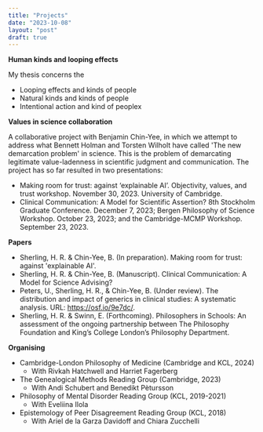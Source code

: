 ```yaml
---
title: "Projects"
date: "2023-10-08"
layout: "post"
draft: true
---
```


**Human kinds and looping effects**

My thesis concerns the 

- Looping effects and kinds of people
- Natural kinds and kinds of people
- Intentional action and kind of peoplex

<!-- **Self-understanding and ordinary language**

**Work in progress**

- A paper on the nature of placebo effects and conceptual engineering. 
- A paper on open texture and natural kinds. 
- A paper on the ethics and epistemology of formulating question in science. 
- A paper arguing against value-alignment ideals in the values in science literature. 

**Planned work**

- A paper on reactivity and natural kinds. 
- A paper on Jessie Munton's concept of hermeneutic competition. 
- A paper on internalism about representation (arguing against Nguyen and Frigg's DEKI account)
- A paper arguing against the use of the concept of value in science -->

**Values in science collaboration**

A collaborative project with Benjamin Chin-Yee, in which we attempt to address what Bennett Holman and Torsten Wilholt have called 'The new demarcation problem' in science. This is the problem of demarcating legitimate value-ladenness in scientific judgment and communication. The project has so far resulted in two presentations: 

- Making room for trust: against ‘explainable AI’. Objectivity, values, and trust workshop. November 30, 2023. University of Cambridge.
- Clinical Communication: A Model for Scientific Assertion? 8th Stockholm Graduate Conference. December 7, 2023; Bergen Philosophy of Science Workshop. October 23, 2023; and the Cambridge-MCMP Workshop. September 23, 2023.

**Papers**

- Sherling, H. R. & Chin-Yee, B. (In preparation). Making room for trust: against 'explainable AI'. 
- Sherling, H. R. & Chin-Yee, B. (Manuscript). Clinical Communication: A Model for Science Advising?
- Peters, U., Sherling, H. R., & Chin-Yee, B. (Under review). The distribution and impact of generics in clinical studies: A systematic analysis. URL: https://osf.io/9e7dc/.
- Sherling, H. R. & Swinn, E. (Forthcoming). Philosophers in Schools: An assessment of the ongoing partnership between The Philosophy Foundation and King’s College London’s Philosophy Department.

**Organising**

- Cambridge-London Philosophy of Medicine (Cambridge and KCL, 2024)
    - With Rivkah Hatchwell and Harriet Fagerberg
- The Genealogical Methods Reading Group (Cambridge, 2023)
    - With Andi Schubert and Benedikt Pètursson
- Philosophy of Mental Disorder Reading Group (KCL, 2019-2021)
    - With Eveliina Ilola
- Epistemology of Peer Disagreement Reading Group (KCL, 2018)
    - With Ariel de la Garza Davidoff and Chiara Zucchelli